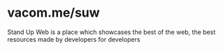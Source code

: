 # vacom.me/suw
Stand Up Web is a place which showcases the best of the web, the best resources made by developers for developers
